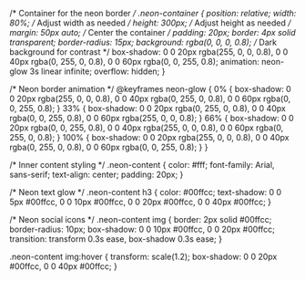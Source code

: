 /* Container for the neon border */
.neon-container {
  position: relative;
  width: 80%; /* Adjust width as needed */
  height: 300px; /* Adjust height as needed */
  margin: 50px auto; /* Center the container */
  padding: 20px;
  border: 4px solid transparent;
  border-radius: 15px;
  background: rgba(0, 0, 0, 0.8); /* Dark background for contrast */
  box-shadow: 0 0 20px rgba(255, 0, 0, 0.8), 0 0 40px rgba(0, 255, 0, 0.8), 0 0 60px rgba(0, 0, 255, 0.8);
  animation: neon-glow 3s linear infinite;
  overflow: hidden;
}

/* Neon border animation */
@keyframes neon-glow {
  0% {
    box-shadow: 0 0 20px rgba(255, 0, 0, 0.8), 0 0 40px rgba(0, 255, 0, 0.8), 0 0 60px rgba(0, 0, 255, 0.8);
  }
  33% {
    box-shadow: 0 0 20px rgba(0, 255, 0, 0.8), 0 0 40px rgba(0, 0, 255, 0.8), 0 0 60px rgba(255, 0, 0, 0.8);
  }
  66% {
    box-shadow: 0 0 20px rgba(0, 0, 255, 0.8), 0 0 40px rgba(255, 0, 0, 0.8), 0 0 60px rgba(0, 255, 0, 0.8);
  }
  100% {
    box-shadow: 0 0 20px rgba(255, 0, 0, 0.8), 0 0 40px rgba(0, 255, 0, 0.8), 0 0 60px rgba(0, 0, 255, 0.8);
  }
}

/* Inner content styling */
.neon-content {
  color: #fff;
  font-family: Arial, sans-serif;
  text-align: center;
  padding: 20px;
}

/* Neon text glow */
.neon-content h3 {
  color: #00ffcc;
  text-shadow: 0 0 5px #00ffcc, 0 0 10px #00ffcc, 0 0 20px #00ffcc, 0 0 40px #00ffcc;
}

/* Neon social icons */
.neon-content img {
  border: 2px solid #00ffcc;
  border-radius: 10px;
  box-shadow: 0 0 10px #00ffcc, 0 0 20px #00ffcc;
  transition: transform 0.3s ease, box-shadow 0.3s ease;
}

.neon-content img:hover {
  transform: scale(1.2);
  box-shadow: 0 0 20px #00ffcc, 0 0 40px #00ffcc;
}
